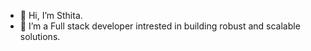 - 👋 Hi, I’m Sthita.
- 🌱 I’m a Full stack developer intrested in building robust and scalable solutions.


